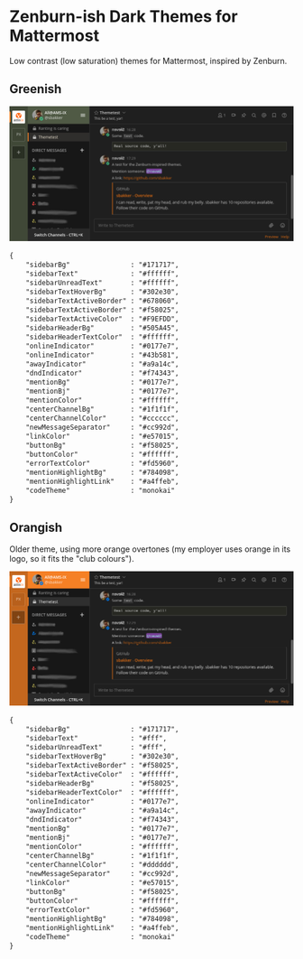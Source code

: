 # Zenburn-ish Dark Themes for Mattermost

Low contrast (low saturation) themes for Mattermost, inspired by Zenburn.

## Greenish

![Greenish Zenburnish Theme Preview](/mattermost-zenburnish-green.png)

```
{
	"sidebarBg"               : "#171717",
	"sidebarText"             : "#ffffff",
	"sidebarUnreadText"       : "#ffffff",
	"sidebarTextHoverBg"      : "#302e30",
	"sidebarTextActiveBorder" : "#678060",
	"sidebarTextActiveBorder" : "#f58025",
	"sidebarTextActiveColor"  : "#F9EFDD",
	"sidebarHeaderBg"         : "#505A45",
	"sidebarHeaderTextColor"  : "#ffffff",
	"onlineIndicator"         : "#0177e7",
	"onlineIndicator"         : "#43b581",
	"awayIndicator"           : "#a9a14c",
	"dndIndicator"            : "#f74343",
	"mentionBg"               : "#0177e7",
	"mentionBj"               : "#0177e7",
	"mentionColor"            : "#ffffff",
	"centerChannelBg"         : "#1f1f1f",
	"centerChannelColor"      : "#cccccc",
	"newMessageSeparator"     : "#cc992d",
	"linkColor"               : "#e57015",
	"buttonBg"                : "#f58025",
	"buttonColor"             : "#ffffff",
	"errorTextColor"          : "#fd5960",
	"mentionHighlightBg"      : "#784098",
	"mentionHighlightLink"    : "#a4ffeb",
	"codeTheme"               : "monokai"
}
```

## Orangish

Older theme, using more orange overtones (my employer uses orange in its
logo, so it fits the "club colours").

![Orangish Zenburnish Theme Preview](/mattermost-zenburnish-orange.png)

```
{
	"sidebarBg"               : "#171717",
	"sidebarText"             : "#fff",
	"sidebarUnreadText"       : "#fff",
	"sidebarTextHoverBg"      : "#302e30",
	"sidebarTextActiveBorder" : "#f58025",
	"sidebarTextActiveColor"  : "#ffffff",
	"sidebarHeaderBg"         : "#f58025",
	"sidebarHeaderTextColor"  : "#ffffff",
	"onlineIndicator"         : "#0177e7",
	"awayIndicator"           : "#a9a14c",
	"dndIndicator"            : "#f74343",
	"mentionBg"               : "#0177e7",
	"mentionBj"               : "#0177e7",
	"mentionColor"            : "#ffffff",
	"centerChannelBg"         : "#1f1f1f",
	"centerChannelColor"      : "#dddddd",
	"newMessageSeparator"     : "#cc992d",
	"linkColor"               : "#e57015",
	"buttonBg"                : "#f58025",
	"buttonColor"             : "#ffffff",
	"errorTextColor"          : "#fd5960",
	"mentionHighlightBg"      : "#784098",
	"mentionHighlightLink"    : "#a4ffeb",
	"codeTheme"               : "monokai"
}
```
